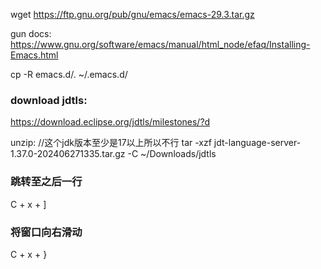 wget https://ftp.gnu.org/pub/gnu/emacs/emacs-29.3.tar.gz

gun docs: https://www.gnu.org/software/emacs/manual/html_node/efaq/Installing-Emacs.html 


cp -R emacs.d/. ~/.emacs.d/


### download jdtls: 
https://download.eclipse.org/jdtls/milestones/?d

unzip: //这个jdk版本至少是17以上所以不行
tar -xzf jdt-language-server-1.37.0-202406271335.tar.gz -C ~/Downloads/jdtls


### 跳转至之后一行
C + x + ]
### 将窗口向右滑动
C + x + }
